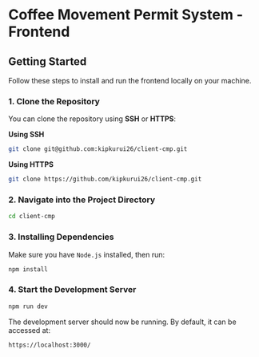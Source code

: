 # Coffee Movement Permit System - Frontend

## Getting Started

Follow these steps to install and run the frontend locally on your machine.

### 1. Clone the Repository

You can clone the repository using **SSH** or **HTTPS**:

**Using SSH**  
```bash
git clone git@github.com:kipkurui26/client-cmp.git  
```

**Using HTTPS**
```bash
git clone https://github.com/kipkurui26/client-cmp.git
```

### 2. Navigate into the Project Directory
```bash
cd client-cmp
```

### 3. Installing Dependencies
Make sure you have `Node.js` installed, then run:

```bash
npm install
```

### 4. Start the Development Server
```bash
npm run dev
```

The development server should now be running. By default, it can be accessed at:

```aduino
https://localhost:3000/
